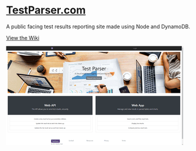 # [TestParser.com](//web.archive.org/web/20200209123504/http://testparser.com/)
A public facing test results reporting site made using Node and DynamoDB.

[View the Wiki](https://github.com/kirbycope/test-parser/wiki)

![Screenshot](https://raw.githubusercontent.com/kirbycope/test-parser/master/testparser.png)
